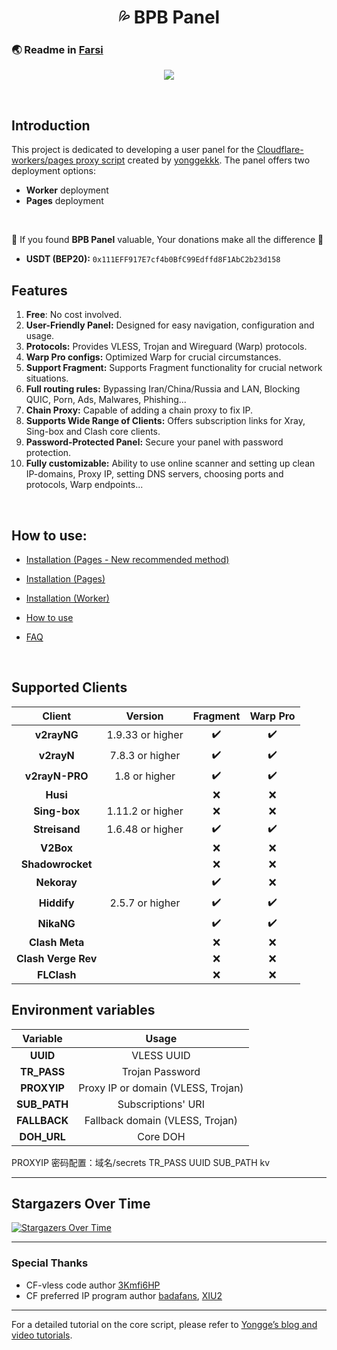 <h1 align="center">💦 BPB Panel</h1>

### 🌏 Readme in [Farsi](README_fa.md)

<p align="center">
  <img src="docs/assets/images/Panel.jpg">
</p>
<br>

## Introduction
This project is dedicated to developing a user panel for the [Cloudflare-workers/pages proxy script](https://github.com/yonggekkk/Cloudflare-workers-pages-vless) created by [yonggekkk](https://github.com/yonggekkk). The panel offers two deployment options: 
- **Worker** deployment
- **Pages** deployment
<br>

🌟 If you found **BPB Panel** valuable, Your donations make all the difference 🌟
- **USDT (BEP20):** `0x111EFF917E7cf4b0BfC99Edffd8F1AbC2b23d158`

## Features

1. **Free**: No cost involved.
2. **User-Friendly Panel:** Designed for easy navigation, configuration and usage.
3. **Protocols:** Provides VLESS, Trojan and Wireguard (Warp) protocols.
4. **Warp Pro configs:** Optimized Warp for crucial circumstances.
5. **Support Fragment:** Supports Fragment functionality for crucial network situations.
6. **Full routing rules:** Bypassing Iran/China/Russia and LAN, Blocking QUIC, Porn, Ads, Malwares, Phishing...
7. **Chain Proxy:** Capable of adding a chain proxy to fix IP.
8. **Supports Wide Range of Clients:** Offers subscription links for Xray, Sing-box and Clash core clients.
9. **Password-Protected Panel:** Secure your panel with password protection.
10. **Fully customizable:** Ability to use online scanner and setting up clean IP-domains, Proxy IP, setting DNS servers, choosing ports and protocols, Warp endpoints...
<br>

## How to use:
- [Installation (Pages - New recommended method)](docs/pages_upload_installation_fa.md)

- [Installation (Pages)](docs/pages_installation_fa.md)

- [Installation (Worker)](docs/worker_installation_fa.md)

- [How to use](docs/configuration_fa.md)

- [FAQ](docs/faq.md)
<br>

## Supported Clients
| Client  | Version | Fragment | Warp Pro |
| :-------------: | :-------------: | :-------------: | :-------------: |
| **v2rayNG**  | 1.9.33 or higher  | :heavy_check_mark: | :heavy_check_mark: |
| **v2rayN**  | 7.8.3 or higher  | :heavy_check_mark: | :heavy_check_mark: |
| **v2rayN-PRO**  | 1.8 or higher  | :heavy_check_mark: | :heavy_check_mark: |
| **Husi**  |   | :x: | :x: |
| **Sing-box**  | 1.11.2 or higher  | :x: | :x: |
| **Streisand**  | 1.6.48 or higher  | :heavy_check_mark: | :heavy_check_mark: |
| **V2Box**  |   | :x: | :x: |
| **Shadowrocket**  |   | :x: | :x: |
| **Nekoray**  |   | :heavy_check_mark: | :x: |
| **Hiddify**  | 2.5.7 or higher  | :heavy_check_mark: | :heavy_check_mark: |
| **NikaNG**  |   | :heavy_check_mark: | :heavy_check_mark: |
| **Clash Meta**  |   | :x: | :x: |
| **Clash Verge Rev**  |   | :x: | :x: |
| **FLClash**  |   | :x: | :x: |

## Environment variables
| Variable  | Usage |
| :-------------: | :-------------: |
| **UUID**  | VLESS UUID  |
| **TR_PASS**  | Trojan Password  |
| **PROXYIP**  | Proxy IP or domain (VLESS, Trojan)  |
| **SUB_PATH**  | Subscriptions' URI  |
| **FALLBACK**  | Fallback domain (VLESS, Trojan) |
| **DOH_URL**  | Core DOH |




PROXYIP
密码配置：域名/secrets
TR_PASS
UUID
SUB_PATH
kv




---

## Stargazers Over Time
[![Stargazers Over Time](https://starchart.cc/bia-pain-bache/BPB-Worker-Panel.svg?variant=adaptive)](https://starchart.cc/bia-pain-bache/BPB-Worker-Panel)

---

### Special Thanks
- CF-vless code author [3Kmfi6HP](https://github.com/3Kmfi6HP/EDtunnel)
- CF preferred IP program author [badafans](https://github.com/badafans/Cloudflare-IP-SpeedTest), [XIU2](https://github.com/XIU2/CloudflareSpeedTest)

---

For a detailed tutorial on the core script, please refer to [Yongge’s blog and video tutorials](https://ygkkk.blogspot.com/2023/07/cfworkers-vless.html).
